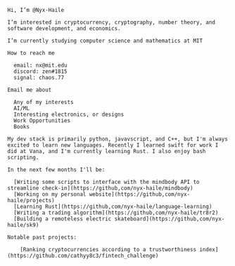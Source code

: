     Hi, I’m @Nyx-Haile

    I’m interested in cryptocurrency, cryptography, number theory, and software development, and economics.

    I’m currently studying computer science and mathematics at MIT

    How to reach me
      
      email: nx@mit.edu  
      discord: zen#1815
      signal: chaos.77

    Email me about
      
      Any of my interests
      AI/ML
      Interesting electronics, or designs
      Work Opportunities
      Books
 
    My dev stack is primarily python, javavscript, and C++, but I'm always excited to learn new languages. Recently I learned swift for work I did at Vana, and I'm currently learning Rust. I also enjoy bash scripting.

    In the next few months I'll be: 
 
      [Writing some scripts to interface with the mindbody API to streamline check-in](https://github,com/nyx-haile/mindbody)
      [Working on my personal website](https://github,com/nyx-haile/projects)
      [Learning Rust](https://github,com/nyx-haile/language-learning)
      [Writing a trading algorithm](https://github,com/nyx-haile/tr8r2)
      [Building a remoteless electric skateboard](https://github,com/nyx-haile/sk9)

    Notable past projects:

        [Ranking cryptocurrencies according to a trustworthiness index](https://github.com/cathyy8c3/fintech_challenge)

      
<!---
Nyx-Haile/Nyx-Haile is a ✨ special ✨ repository because its `README.md` (this file) appears on your GitHub profile.
You can click the Preview link to take a look at your changes.
--->
